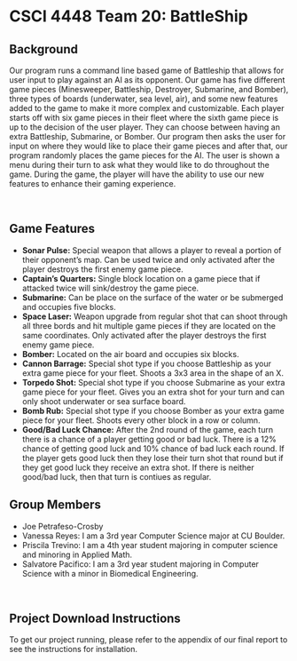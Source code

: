 # CSCI 4448 Team 20: BattleShip

<h2>Background</h2>
<p>Our program runs a command line based game of Battleship that allows for user input to play against an AI as its opponent. Our game has five different game pieces (Minesweeper, Battleship, Destroyer, Submarine, and Bomber), three types of boards (underwater, sea level, air), and some new features added to the game to make it more complex and customizable. Each player starts off with six game pieces in their fleet where the sixth game piece is up to the decision of the user player. They can choose between having an extra Battleship, Submarine, or Bomber. Our program then asks the user for input on where they would like to place their game pieces and after that, our program randomly places the game pieces for the AI. The user is shown a menu during their turn to ask what they would like to do throughout the game. During the game, the player will have the ability to use our new features to enhance their gaming experience.</p>
</br>

<h2>Game Features</h2>
  <ul>
    <li> <b>Sonar Pulse:</b> Special weapon that allows a player to reveal a portion of their opponent’s map. Can be used twice and only activated after the player destroys the first enemy game piece. </li>
    <li> <b>Captain’s Quarters:</b> Single block location on a game piece that if attacked twice will sink/destroy the game piece. </li>
    <li> <b>Submarine:</b> Can be place on the surface of the water or be submerged and occupies five blocks. </li>
    <li> <b>Space Laser:</b> Weapon upgrade from regular shot that can shoot through all three bords and hit multiple game pieces if they are located on the same coordinates. Only activated after the player destroys the first enemy game piece. </li>
  <li> <b>Bomber:</b> Located on the air board and occupies six blocks. </li>
    <li> <b>Cannon Barrage:</b> Special shot type if you choose Battleship as your extra game piece for your fleet. Shoots a 3x3 area in the shape of an X. </li>
    <li> <b>Torpedo Shot:</b> Special shot type if you choose Submarine as your extra game piece for your fleet. Gives you an extra shot for your turn and can only shoot underwater or sea surface board. </li>
    <li> <b>Bomb Rub:</b> Special shot type if you choose Bomber as your extra game piece for your fleet. Shoots every other block in a row or column. </li>
    <li> <b>Good/Bad Luck Chance:</b> After the 2nd round of the game, each turn there is a chance of a player getting good or bad luck. There is a 12% chance of getting good luck and 10% chance of bad luck each round. If the player gets good luck then they lose their turn shot that round but if they get good luck they receive an extra shot. If there is neither good/bad luck, then that turn is contiues as regular. </li>
  </ul>
  
<h2>Group Members</h2>
  <ul>
    <li>Joe Petrafeso-Crosby </li>
    <li>Vanessa Reyes: I am a 3rd year Computer Science major at CU Boulder. </li>
    <li>Priscila Trevino: I am a 4th year student majoring in computer science and minoring in Applied Math. </li>
    <li>Salvatore Pacifico: I am a 3rd year student majoring in Computer Science with a minor in Biomedical Engineering. </li>
  </ul>
<br />

<h2>Project Download Instructions</h2> 
<p>To get our project running, please refer to the appendix of our final report to see the instructions for installation.</p>
